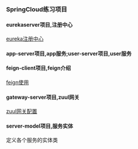 ### SpringCloud练习项目

#### eurekaserver项目,注册中心
[eureka注册中心](eurekaserver/readme.MD)

#### app-server项目,app服务;user-server项目,user服务


#### feign-client项目,feign介绍
[feign使用](feign-client/readme.md)

#### gateway-server项目,zuul网关
[zuul网关配置](gateway-server/readme.md)

#### server-model项目,服务实体
定义各个服务的实体类
